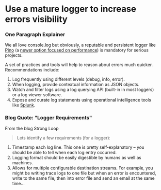 # Use a mature logger to increase errors visibility

### One Paragraph Explainer

We all love console.log but obviously, a reputable and persistent logger like [Pino][pino] (a [newer option focused on performance][dropdiscussion]) is mandatory for serious projects. 

A set of practices and tools will help to reason about errors much quicker.
Recommendations include:

1. Log frequently using different levels (debug, info, error).
2. When logging, provide contextual information as JSON objects. 
3. Watch and filter logs using a log querying API (built-in in most loggers) or a log viewer software. 
4. Expose and curate log statements using operational intelligence tools like [Splunk][splunk].

[pino]: https://www.npmjs.com/package/pino
[dropdiscussion]:  #684
[splunk]: https://www.splunk.com/

### Blog Quote: "Logger Requirements"

 From the blog Strong Loop

> Lets identify a few requirements (for a logger):
1. Timestamp each log line. This one is pretty self-explanatory – you should be able to tell when each log entry occurred.
2. Logging format should be easily digestible by humans as well as machines.
3. Allows for multiple configurable destination streams. For example, you might be writing trace logs to one file but when an error is encountered, write to the same file, then into error file and send an email at the same time…

